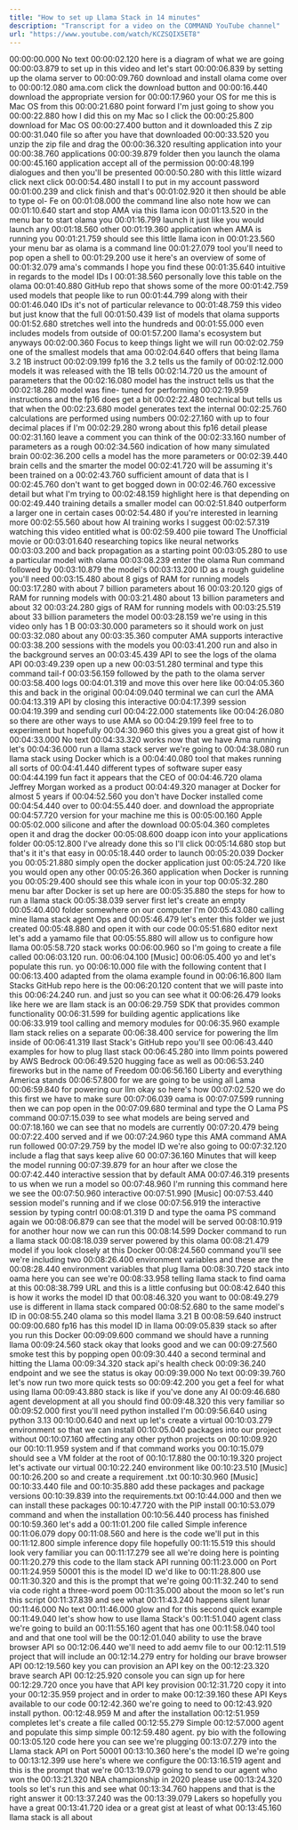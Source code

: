 ```yaml
---
title: "How to set up Llama Stack in 14 minutes"
description: "Transcript for a video on the COMMAND YouTube channel"
url: "https://www.youtube.com/watch/KCZSQIX5ET8"
---
```


00:00:00.000 No text
00:00:02.120 here is a diagram of what we are going
00:00:03.879 to set up in this video and let's start
00:00:06.839 by setting up the olama server to
00:00:09.760 download and install olama come over to
00:00:12.080 ama.com click the download button and
00:00:16.440 download the appropriate version for
00:00:17.960 your OS for me this is Mac OS from this
00:00:21.680 point forward I'm just going to show you
00:00:22.880 how I did this on my Mac so I click the
00:00:25.800 download for Mac OS
00:00:27.400 button and it downloaded this Z zip
00:00:31.040 file so after you have that downloaded
00:00:33.520 you unzip the zip file and drag the
00:00:36.320 resulting application into your
00:00:38.760 applications
00:00:39.879 folder then you launch the olama
00:00:45.160 application accept all of the permission
00:00:48.199 dialogues and then you'll be presented
00:00:50.280 with this little wizard click next click
00:00:54.480 install I to put in my account password
00:01:00.239 and click finish and that's
00:01:02.920 it then should be able to type ol- Fe on
00:01:08.000 the command line also note how we can
00:01:10.640 start and stop AMA via this llama icon
00:01:13.520 in the menu bar to start olama you
00:01:16.799 launch it just like you would launch any
00:01:18.560 other
00:01:19.360 application when AMA is running you
00:01:21.759 should see this little llama icon in
00:01:23.560 your menu bar as olama is a command line
00:01:27.079 tool you'll need to pop open a shell to
00:01:29.200 use it here's an overview of some of
00:01:32.079 ama's commands I hope you find these
00:01:35.640 intuitive in regards to the model IDs I
00:01:38.560 personally love this table on the olama
00:01:40.880 GitHub repo that shows some of the more
00:01:42.759 used models that people like to run
00:01:44.799 along with their
00:01:46.040 IDs it's not of particular relevance to
00:01:48.759 this video but just know that the full
00:01:50.439 list of models that olama supports
00:01:52.680 stretches well into the hundreds and
00:01:55.000 even includes models from outside of
00:01:57.200 llama's ecosystem but anyways
00:02:00.360 Focus to keep things light we will run
00:02:02.759 one of the smallest models that ama
00:02:04.640 offers that being llama 3.2 1B instruct
00:02:09.199 fp16 the 3.2 tells us the family of
00:02:12.000 models it was released with the 1B tells
00:02:14.720 us the amount of parameters that the
00:02:16.080 model has the instruct tells us that the
00:02:18.280 model was fine- tuned for performing
00:02:19.959 instructions and the fp16 does get a bit
00:02:22.480 technical but tells us that when the
00:02:23.680 model generates text the internal
00:02:25.760 calculations are performed using numbers
00:02:27.160 with up to four decimal places if I'm
00:02:29.280 wrong about this fp16 detail please
00:02:31.160 leave a comment you can think of the
00:02:33.160 number of parameters as a rough
00:02:34.560 indication of how many simulated brain
00:02:36.200 cells a model has the more parameters or
00:02:39.440 brain cells and the smarter the model
00:02:41.720 will be assuming it's been trained on a
00:02:43.760 sufficient amount of data that is I
00:02:45.760 don't want to get bogged down in
00:02:46.760 excessive detail but what I'm trying to
00:02:48.159 highlight here is that depending on
00:02:49.440 training details a smaller model can
00:02:51.840 outperform a larger one in certain cases
00:02:54.480 if you're interested in learning more
00:02:55.560 about how AI training works I suggest
00:02:57.319 watching this video entitled what is
00:02:59.400 piie toward The Unofficial movie or
00:03:01.640 researching topics like neural networks
00:03:03.200 and back propagation as a starting point
00:03:05.280 to use a particular model with olama
00:03:08.239 enter the olama Run command followed by
00:03:10.879 the model's
00:03:13.200 ID as a rough guideline you'll need
00:03:15.480 about 8 gigs of RAM for running models
00:03:17.280 with about 7 billion parameters about 16
00:03:20.120 gigs of RAM for running models with
00:03:21.480 about 13 billion parameters and about 32
00:03:24.280 gigs of RAM for running models with
00:03:25.519 about 33 billion parameters the model
00:03:28.159 we're using in this video only has 1 B
00:03:30.000 parameters so it should work on just
00:03:32.080 about any
00:03:35.360 computer AMA supports interactive
00:03:38.200 sessions with the models you
00:03:41.200 run and also in the background serves an
00:03:45.439 API to see the logs of the olama API
00:03:49.239 open up a new
00:03:51.280 terminal and type this command tail-f
00:03:56.159 followed by the path to the olama server
00:03:58.400 logs
00:04:01.319 and move this over here like
00:04:05.360 this and back in the original
00:04:09.040 terminal we can curl the AMA
00:04:13.319 API by closing this interactive
00:04:17.399 session
00:04:19.399 and sending curl
00:04:22.000 statements like
00:04:26.080 so there are other ways to use AMA so
00:04:29.199 feel free to to experiment but hopefully
00:04:30.960 this gives you a great gist of how it
00:04:33.000 No text
00:04:33.320 works now that we have Ama running let's
00:04:36.000 run a llama stack server we're going to
00:04:38.080 run llama stack using Docker which is a
00:04:40.080 tool that makes running all sorts of
00:04:41.440 different types of software super easy
00:04:44.199 fun fact it appears that the CEO of
00:04:46.720 olama Jeffrey Morgan worked as a product
00:04:49.320 manager at Docker for almost 5 years if
00:04:52.560 you don't have Docker installed come
00:04:54.440 over to
00:04:55.440 doer. and download the appropriate
00:04:57.720 version for your machine me this is
00:05:00.160 Apple
00:05:02.000 silicone and after the download
00:05:04.360 completes open it and drag the docker
00:05:08.600 doapp icon into your applications folder
00:05:12.800 I've already done this so I'll click
00:05:14.680 stop but that's it it's that easy in
00:05:18.440 order to launch
00:05:20.039 Docker you
00:05:21.880 simply open the docker application just
00:05:24.720 like you would open any other
00:05:26.360 application when Docker is running you
00:05:29.400 should see this whale icon in your top
00:05:32.280 menu bar after Docker is set up here are
00:05:35.880 the steps for how to run a llama stack
00:05:38.039 server first let's create an empty
00:05:40.400 folder somewhere on our computer I'm
00:05:43.080 calling mine llama stack agent Ops and
00:05:46.479 let's enter this folder we just created
00:05:48.880 and open it with our code
00:05:51.680 editor next let's add a yamamo file that
00:05:55.880 will allow us to configure how llama
00:05:58.720 stack works
00:06:00.960 so I'm going to create a file called
00:06:03.120 run.
00:06:04.100 [Music]
00:06:05.400 yo and let's populate this run. yo
00:06:10.000 file with the following content that I
00:06:13.400 adapted from the olama example found in
00:06:16.800 llam Stacks GitHub repo here is the
00:06:20.120 content that we will paste into this
00:06:24.240 run. and just so you can see what it
00:06:26.479 looks like here we are llam stack is an
00:06:29.759 SDK that provides common functionality
00:06:31.599 for building agentic applications like
00:06:33.919 tool calling and memory modules for
00:06:35.960 example llam stack relies on a separate
00:06:38.400 service for powering the llm inside of
00:06:41.319 llast Stack's GitHub repo you'll see
00:06:43.440 examples for how to plug llast stack
00:06:45.280 into llmm points powered by AWS Bedrock
00:06:49.520 hugging face as well as
00:06:53.240 fireworks but in the name of Freedom
00:06:56.160 Liberty and everything America stands
00:06:57.800 for we are going to be using all Lama
00:06:59.840 for powering our llm okay so here's how
00:07:02.520 we do this first we have to make sure
00:07:06.039 oama is
00:07:07.599 running then we can pop open in the
00:07:09.680 terminal and type the O Lama PS command
00:07:15.039 to see what models are being served and
00:07:18.160 we can see that no models are currently
00:07:20.479 being
00:07:22.400 served and if we
00:07:24.960 type this AMA command AMA run followed
00:07:29.759 by the model ID we're also going to
00:07:32.120 include a flag that says keep alive 60
00:07:36.160 Minutes that will keep the model running
00:07:39.879 for an hour after we close the
00:07:42.440 interactive session that by default AMA
00:07:46.319 presents to us when we run a model so
00:07:48.960 I'm running this command here we see the
00:07:50.960 interactive
00:07:51.990 [Music]
00:07:53.440 session model's running and if we close
00:07:56.919 the interactive session by typing contrl
00:08:01.319 D and type the oama PS command again we
00:08:06.879 can see that the model will be served
00:08:10.919 for another hour now we can run this
00:08:14.599 Docker command to run a llama stack
00:08:18.039 server powered by this olama
00:08:21.479 model if you look closely at this Docker
00:08:24.560 command you'll see we're including two
00:08:26.400 environment variables and these are the
00:08:28.440 environment variables that plug llama
00:08:30.720 stack into oama here you can see we're
00:08:33.958 telling llama stack to find oama at this
00:08:38.799 URL and this is a little confusing but
00:08:42.640 this is how it works the model ID that
00:08:46.320 you want to
00:08:49.279 use is different in llama stack compared
00:08:52.680 to the same model's ID in
00:08:55.240 olama so this model llama 3.21 B
00:08:59.640 instruct
00:09:00.680 fp16 has this model ID in llama
00:09:05.839 stack so after you run this Docker
00:09:09.600 command we should have a running llama
00:09:24.560 stack okay that looks good and we can
00:09:27.560 smoke test this by popping open
00:09:30.440 a second terminal and hitting the Llama
00:09:34.320 stack api's health check
00:09:36.240 endpoint and we see the status is okay
00:09:39.000 No text
00:09:39.760 let's now run two more quick tests so
00:09:42.200 you get a feel for what using llama
00:09:43.880 stack is like if you've done any AI
00:09:46.680 agent development at all you should find
00:09:48.320 this very familiar so
00:09:52.000 first you'll need python installed I'm
00:09:56.640 using python 3.13
00:10:00.640 and next up let's create a virtual
00:10:03.279 environment so that we can install
00:10:05.040 packages into our project without
00:10:07.160 affecting any other python projects on
00:10:09.920 our
00:10:11.959 system and if that command works you
00:10:15.079 should see a VM folder at the root of
00:10:17.880 the
00:10:19.320 project let's activate our virtual
00:10:22.240 environment like
00:10:23.510 [Music]
00:10:26.200 so and create a requirement .txt
00:10:30.960 [Music]
00:10:33.440 file and
00:10:35.880 add these packages and package versions
00:10:39.839 into the requirements.txt
00:10:44.000 and then we can install these packages
00:10:47.720 with the PIP install
00:10:53.079 command and when the installation
00:10:56.440 process has finished
00:10:59.360 let's add a
00:11:01.200 file called Simple inference
00:11:06.079 dopy
00:11:08.560 and here is the code we'll put in this
00:11:12.800 simple inference dopy file hopefully
00:11:15.519 this should look very familiar you can
00:11:17.279 see all we're doing here is pointing
00:11:20.279 this code to the llam stack API running
00:11:23.000 on Port
00:11:24.959 50001 this is the model ID we'd like to
00:11:28.800 use
00:11:30.320 and this is the prompt that we're going
00:11:32.240 to send via code right a three-word poem
00:11:35.000 about the moon so let's run this script
00:11:37.839 and see what
00:11:43.240 happens silent lunar
00:11:46.000 No text
00:11:46.000 glow and for this second quick example
00:11:49.040 let's show how to use llama Stack's
00:11:51.040 agent class we're going to build an
00:11:55.160 agent that has one
00:11:58.040 tool and and that one tool will be the
00:12:01.040 ability to use the brave browser API so
00:12:06.440 we'll need to add aemv file to our
00:12:11.519 project that will include an
00:12:14.279 entry for holding our brave browser API
00:12:19.560 key you can provision an API key on the
00:12:23.320 brave search API
00:12:25.920 console you can sign up for here
00:12:29.720 once you have that API key provision
00:12:31.720 copy it into your
00:12:35.959 project and in order to make
00:12:39.160 these API Keys available to our code
00:12:42.360 we're going to need to
00:12:43.920 install python.
00:12:48.959 M and after the installation
00:12:51.959 completes let's create a file called
00:12:55.279 Simple
00:12:57.000 agent and populate this simp simple
00:12:59.480 agent. py bio with the following
00:13:05.120 code here you can see we're plugging
00:13:07.279 into the Llama stack API on Port 50001
00:13:10.360 here's the model ID we're going to
00:13:12.399 use here's where we configure the
00:13:16.519 agent and this is the prompt that we're
00:13:19.079 going to send to our agent who won the
00:13:21.320 NBA championship in 2020 please use
00:13:24.320 tools so let's run this and see what
00:13:34.760 happens and that is the right answer it
00:13:37.240 was the
00:13:39.079 Lakers so hopefully you have a great
00:13:41.720 idea or a great gist at least of what
00:13:45.160 llama stack is all about
